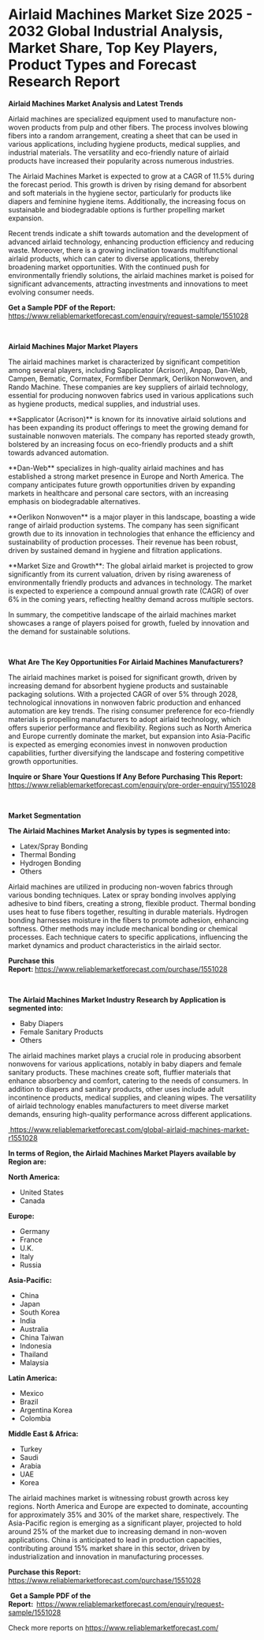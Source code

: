 <p><h1>Airlaid Machines Market Size 2025 - 2032 Global Industrial Analysis, Market Share, Top Key Players, Product Types and Forecast Research Report</h1></p><p><strong>Airlaid Machines Market Analysis and Latest Trends</strong></p>
<p><p>Airlaid machines are specialized equipment used to manufacture non-woven products from pulp and other fibers. The process involves blowing fibers into a random arrangement, creating a sheet that can be used in various applications, including hygiene products, medical supplies, and industrial materials. The versatility and eco-friendly nature of airlaid products have increased their popularity across numerous industries.</p><p>The Airlaid Machines Market is expected to grow at a CAGR of 11.5% during the forecast period. This growth is driven by rising demand for absorbent and soft materials in the hygiene sector, particularly for products like diapers and feminine hygiene items. Additionally, the increasing focus on sustainable and biodegradable options is further propelling market expansion. </p><p>Recent trends indicate a shift towards automation and the development of advanced airlaid technology, enhancing production efficiency and reducing waste. Moreover, there is a growing inclination towards multifunctional airlaid products, which can cater to diverse applications, thereby broadening market opportunities. With the continued push for environmentally friendly solutions, the airlaid machines market is poised for significant advancements, attracting investments and innovations to meet evolving consumer needs.</p></p>
<p><strong>Get a Sample PDF of the Report:&nbsp;</strong> <a href="https://www.reliablemarketforecast.com/enquiry/request-sample/1551028?utm_campaign=2719&utm_medium=2&utm_source=Github&utm_content=ia&utm_term=27022025&utm_id=airlaid-machines">https://www.reliablemarketforecast.com/enquiry/request-sample/1551028</a></p>
<p>&nbsp;</p>
<p><strong>Airlaid Machines Major Market Players</strong></p>
<p><p>The airlaid machines market is characterized by significant competition among several players, including Sapplicator (Acrison), Anpap, Dan-Web, Campen, Bematic, Cormatex, Formfiber Denmark, Oerlikon Nonwoven, and Rando Machine. These companies are key suppliers of airlaid technology, essential for producing nonwoven fabrics used in various applications such as hygiene products, medical supplies, and industrial uses.</p><p>**Sapplicator (Acrison)** is known for its innovative airlaid solutions and has been expanding its product offerings to meet the growing demand for sustainable nonwoven materials. The company has reported steady growth, bolstered by an increasing focus on eco-friendly products and a shift towards advanced automation.</p><p>**Dan-Web** specializes in high-quality airlaid machines and has established a strong market presence in Europe and North America. The company anticipates future growth opportunities driven by expanding markets in healthcare and personal care sectors, with an increasing emphasis on biodegradable alternatives.</p><p>**Oerlikon Nonwoven** is a major player in this landscape, boasting a wide range of airlaid production systems. The company has seen significant growth due to its innovation in technologies that enhance the efficiency and sustainability of production processes. Their revenue has been robust, driven by sustained demand in hygiene and filtration applications.</p><p>**Market Size and Growth**: The global airlaid market is projected to grow significantly from its current valuation, driven by rising awareness of environmentally friendly products and advances in technology. The market is expected to experience a compound annual growth rate (CAGR) of over 6% in the coming years, reflecting healthy demand across multiple sectors.</p><p>In summary, the competitive landscape of the airlaid machines market showcases a range of players poised for growth, fueled by innovation and the demand for sustainable solutions.</p></p>
<p>&nbsp;</p>
<p><strong>What Are The Key Opportunities For Airlaid Machines Manufacturers?</strong></p>
<p><p>The airlaid machines market is poised for significant growth, driven by increasing demand for absorbent hygiene products and sustainable packaging solutions. With a projected CAGR of over 5% through 2028, technological innovations in nonwoven fabric production and enhanced automation are key trends. The rising consumer preference for eco-friendly materials is propelling manufacturers to adopt airlaid technology, which offers superior performance and flexibility. Regions such as North America and Europe currently dominate the market, but expansion into Asia-Pacific is expected as emerging economies invest in nonwoven production capabilities, further diversifying the landscape and fostering competitive growth opportunities.</p></p>
<p><strong>Inquire or Share Your Questions If Any Before Purchasing This Report:</strong> <a href="https://www.reliablemarketforecast.com/enquiry/pre-order-enquiry/1551028?utm_campaign=2719&utm_medium=2&utm_source=Github&utm_content=ia&utm_term=27022025&utm_id=airlaid-machines">https://www.reliablemarketforecast.com/enquiry/pre-order-enquiry/1551028</a></p>
<p>&nbsp;</p>
<p><strong>Market Segmentation</strong></p>
<p><strong>The Airlaid Machines Market Analysis by types is segmented into:</strong></p>
<p><ul><li>Latex/Spray Bonding</li><li>Thermal Bonding</li><li>Hydrogen Bonding</li><li>Others</li></ul></p>
<p><p>Airlaid machines are utilized in producing non-woven fabrics through various bonding techniques. Latex or spray bonding involves applying adhesive to bind fibers, creating a strong, flexible product. Thermal bonding uses heat to fuse fibers together, resulting in durable materials. Hydrogen bonding harnesses moisture in the fibers to promote adhesion, enhancing softness. Other methods may include mechanical bonding or chemical processes. Each technique caters to specific applications, influencing the market dynamics and product characteristics in the airlaid sector.</p></p>
<p><strong>Purchase this Report:&nbsp;</strong><a href="https://www.reliablemarketforecast.com/purchase/1551028?utm_campaign=2719&utm_medium=2&utm_source=Github&utm_content=ia&utm_term=27022025&utm_id=airlaid-machines">https://www.reliablemarketforecast.com/purchase/1551028</a></p>
<p>&nbsp;</p>
<p><strong>The Airlaid Machines Market Industry Research by Application is segmented into:</strong></p>
<p><ul><li>Baby Diapers</li><li>Female Sanitary Products</li><li>Others</li></ul></p>
<p><p>The airlaid machines market plays a crucial role in producing absorbent nonwovens for various applications, notably in baby diapers and female sanitary products. These machines create soft, fluffier materials that enhance absorbency and comfort, catering to the needs of consumers. In addition to diapers and sanitary products, other uses include adult incontinence products, medical supplies, and cleaning wipes. The versatility of airlaid technology enables manufacturers to meet diverse market demands, ensuring high-quality performance across different applications.</p></p>
<p><a href="https://www.reliablemarketforecast.com/global-airlaid-machines-market-r1551028?utm_campaign=2719&utm_medium=2&utm_source=Github&utm_content=ia&utm_term=27022025&utm_id=airlaid-machines">&nbsp;https://www.reliablemarketforecast.com/global-airlaid-machines-market-r1551028</a></p>
<p><strong>In terms of Region, the Airlaid Machines Market Players available by Region are:</strong></p>
<p>
    <p> <strong> North America: </strong>
        <ul>
            <li>United States</li>
            <li>Canada</li>
        </ul>
        </p> 
    <p> <strong> Europe: </strong>
        <ul>
            <li>Germany</li>
            <li>France</li>
            <li>U.K.</li>
            <li>Italy</li>
            <li>Russia</li>
        </ul>
        </p> 
    <p> <strong> Asia-Pacific: </strong>
        <ul>
            <li>China</li>
            <li>Japan</li>
            <li>South Korea</li>
            <li>India</li>
            <li>Australia</li>
            <li>China Taiwan</li>
            <li>Indonesia</li>
            <li>Thailand</li>
            <li>Malaysia</li>
        </ul>
        </p> 
    <p> <strong> Latin America: </strong>
        <ul>
            <li>Mexico</li>
            <li>Brazil</li>
            <li>Argentina Korea</li>
            <li>Colombia</li>
        </ul>
        </p> 
    <p> <strong> Middle East & Africa: </strong>
        <ul>
            <li>Turkey</li>
            <li>Saudi</li>
            <li>Arabia</li>
            <li>UAE</li>
            <li>Korea</li>
        </ul>
    </p>
    </p>
<p><p>The airlaid machines market is witnessing robust growth across key regions. North America and Europe are expected to dominate, accounting for approximately 35% and 30% of the market share, respectively. The Asia-Pacific region is emerging as a significant player, projected to hold around 25% of the market due to increasing demand in non-woven applications. China is anticipated to lead in production capacities, contributing around 15% market share in this sector, driven by industrialization and innovation in manufacturing processes.</p></p>
<p><strong>Purchase this Report: </strong><a href="https://www.reliablemarketforecast.com/purchase/1551028?utm_campaign=2719&utm_medium=2&utm_source=Github&utm_content=ia&utm_term=27022025&utm_id=airlaid-machines">https://www.reliablemarketforecast.com/purchase/1551028</a></p>
<p>&nbsp;<strong>Get a Sample PDF of the Report:&nbsp;&nbsp;</strong><a href="https://www.reliablemarketforecast.com/enquiry/request-sample/1551028?utm_campaign=2719&utm_medium=2&utm_source=Github&utm_content=ia&utm_term=27022025&utm_id=airlaid-machines">https://www.reliablemarketforecast.com/enquiry/request-sample/1551028</a></p>
<p><strong></strong></p>
<p>Check more reports on <a href="https://www.reliablemarketforecast.com/?utm_campaign=2719&utm_medium=2&utm_source=Github&utm_content=ia&utm_term=27022025&utm_id=airlaid-machines">https://www.reliablemarketforecast.com/</a></p>